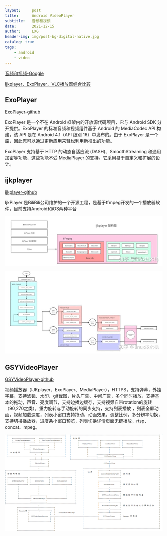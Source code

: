 ```yaml
---
layout:     post
title:      Android VideoPlayer
subtitle:   音频和视频
date:       2021-12-15
author:     LXG
header-img: img/post-bg-digital-native.jpg
catalog: true
tags:
    - android
    - video
---
```


[音频和视频-Google](https://developer.android.google.cn/guide/topics/media?hl=zh-cn)

[Ijkplayer、ExoPlayer、VLC播放器综合比较](https://zhuanlan.zhihu.com/p/397425806)

## ExoPlayer

[ExoPlayer-github](https://github.com/google/ExoPlayer)

ExoPlayer 是一个不在 Android 框架内的开放源代码项目，它与 Android SDK 分开提供。ExoPlayer 的标准音频和视频组件基于 Android 的 MediaCodec API 构建，该 API 是在 Android 4.1（API 级别 16）中发布的。由于 ExoPlayer 是一个库，因此您可以通过更新应用来轻松利用新推出的功能。

ExoPlayer 支持基于 HTTP 的动态自适应流 (DASH)、SmoothStreaming 和通用加密等功能，这些功能不受 MediaPlayer 的支持。它采用易于自定义和扩展的设计。

## ijkplayer

[ijkplayer-github](https://github.com/Bilibili/ijkplayer)

IjkPlayer 是BiliBili公司维护的一个开源工程，是基于ffmpeg开发的一个播放器软件，目前支持Android和iOS两种平台

![ijkplayer](/images/media/ijkplayer.jpg)

![ijkplayer_2](/images/media/ijkplayer_2.jpg)

## GSYVideoPlayer

[GSYVideoPlayer-github](https://github.com/CarGuo/GSYVideoPlayer)

视频播放器（IJKplayer、ExoPlayer、MediaPlayer），HTTPS，支持弹幕，外挂字幕，支持滤镜、水印、gif截图，片头广告、中间广告，多个同时播放，支持基本的拖动，声音、亮度调节，支持边播边缓存，支持视频自带rotation的旋转（90,270之类），重力旋转与手动旋转的同步支持，支持列表播放 ，列表全屏动画，视频加载速度，列表小窗口支持拖动，动画效果，调整比例，多分辨率切换，支持切换播放器，进度条小窗口预览，列表切换详情页面无缝播放，rtsp、concat、mpeg。

![gsyvideoplayer](/images/media/gsyvideoplayer.jpg)





